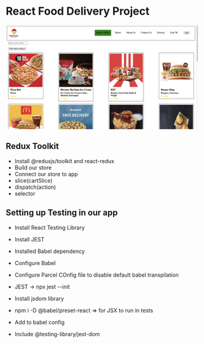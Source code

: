 # React Food Delivery Project


![alt text](./food-delivery-app.png)


## Redux Toolkit

- Install @reduxjs/toolkit and react-redux
- Build our store
- Connect our store to app
- slice(cartSlice)
- dispatch(action)
- selector

## Setting up Testing in our app

- Install React Testing Library
- Install JEST
- Installed Babel dependency
- Configure Babel
- Configure Parcel COnfig file to disable default babel transpilation
- JEST -> npx jest --init
- Install jsdom library

- npm i -D @babel/preset-react => for JSX to run in tests
- Add to babel config
- Include @testing-library/jest-dom
